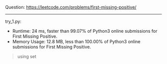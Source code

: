 Question: https://leetcode.com/problems/first-missing-positive/

---

try_1.py:
* Runtime: 24 ms, faster than 99.07% of Python3 online submissions for First Missing Positive.
* Memory Usage: 12.8 MB, less than 100.00% of Python3 online submissions for First Missing Positive.

> using set
